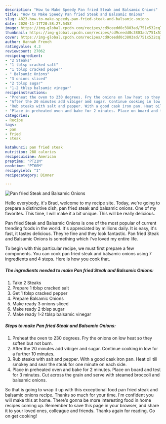 ```yaml
---
description: "How to Make Speedy Pan fried Steak and Balsamic Onions"
title: "How to Make Speedy Pan fried Steak and Balsamic Onions"
slug: 4823-how-to-make-speedy-pan-fried-steak-and-balsamic-onions
date: 2020-11-17T20:58:27.545Z
image: https://img-global.cpcdn.com/recipes/cd9ceedd0c3803ad/751x532cq70/pan-fried-steak-and-balsamic-onions-recipe-main-photo.jpg
thumbnail: https://img-global.cpcdn.com/recipes/cd9ceedd0c3803ad/751x532cq70/pan-fried-steak-and-balsamic-onions-recipe-main-photo.jpg
cover: https://img-global.cpcdn.com/recipes/cd9ceedd0c3803ad/751x532cq70/pan-fried-steak-and-balsamic-onions-recipe-main-photo.jpg
author: Hannah French
ratingvalue: 4.3
reviewcount: 27062
recipeingredient:
- "2 Steaks"
- "1 tblsp cracked salt"
- "1 tblsp cracked pepper"
- " Balsamic Onions"
- "3 onions sliced"
- "2 tblsp sugar"
- "1-2 tblsp balsamic vinegar"
recipeinstructions:
- "Preheat the oven to 230 degrees. Fry the onions on low heat so they soften but not burn."
- "After the 20 minutes add vibiger and sugar. Continue cooking in low for a further 10 minutes."
- "Rub steaks with salt and pepper. With a good cask iron pan. Heat oil till smokey and sear the steak for one minute on each side."
- "Place in preheated oven and bake for 2 minutes. Place on board and test for 3 minutes. Cut across the grain and serve with steamed broccoli and balsamic onions."
categories:
- Recipe
tags:
- pan
- fried
- steak

katakunci: pan fried steak 
nutrition: 288 calories
recipecuisine: American
preptime: "PT21M"
cooktime: "PT60M"
recipeyield: "1"
recipecategory: Dinner

---
```



![Pan fried Steak and Balsamic Onions](https://img-global.cpcdn.com/recipes/cd9ceedd0c3803ad/751x532cq70/pan-fried-steak-and-balsamic-onions-recipe-main-photo.jpg)

Hello everybody, it's Brad, welcome to my recipe site. Today, we're going to prepare a distinctive dish, pan fried steak and balsamic onions. One of my favorites. This time, I will make it a bit unique. This will be really delicious.



Pan fried Steak and Balsamic Onions is one of the most popular of current trending foods in the world. It's appreciated by millions daily. It is easy, it's fast, it tastes delicious. They're fine and they look fantastic. Pan fried Steak and Balsamic Onions is something which I've loved my entire life.


To begin with this particular recipe, we must first prepare a few components. You can cook pan fried steak and balsamic onions using 7 ingredients and 4 steps. Here is how you cook that.

<!--inarticleads1-->

##### The ingredients needed to make Pan fried Steak and Balsamic Onions:

1. Take 2 Steaks
1. Prepare 1 tblsp cracked salt
1. Get 1 tblsp cracked pepper
1. Prepare  Balsamic Onions
1. Make ready 3 onions sliced
1. Make ready 2 tblsp sugar
1. Make ready 1-2 tblsp balsamic vinegar




<!--inarticleads2-->

##### Steps to make Pan fried Steak and Balsamic Onions:

1. Preheat the oven to 230 degrees. Fry the onions on low heat so they soften but not burn.
1. After the 20 minutes add vibiger and sugar. Continue cooking in low for a further 10 minutes.
1. Rub steaks with salt and pepper. With a good cask iron pan. Heat oil till smokey and sear the steak for one minute on each side.
1. Place in preheated oven and bake for 2 minutes. Place on board and test for 3 minutes. Cut across the grain and serve with steamed broccoli and balsamic onions.




So that is going to wrap it up with this exceptional food pan fried steak and balsamic onions recipe. Thanks so much for your time. I'm confident you will make this at home. There's gonna be more interesting food in home recipes coming up. Remember to save this page in your browser, and share it to your loved ones, colleague and friends. Thanks again for reading. Go on get cooking!
